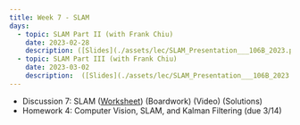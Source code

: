 ```yaml
---
title: Week 7 - SLAM
days:
  - topic: SLAM Part II (with Frank Chiu)
    date: 2023-02-28
    description: ([Slides](./assets/lec/SLAM_Presentation___106B_2023.pdf)) (Boardwork) (Video) 
  - topic: SLAM Part III (with Frank Chiu)
    date: 2023-03-02
    description:  ([Slides](./assets/lec/SLAM_Presentation___106B_2023.pdf)) (Boardwork) (Video)
---
```


- Discussion 7: SLAM ([Worksheet](./assets/disc/Discussion_7_SLAM.pdf)) (Boardwork) (Video) (Solutions)
- Homework 4: Computer Vision, SLAM, and Kalman Filtering (due 3/14)

<a id="Week8"></a>
